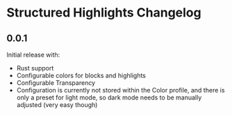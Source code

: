 <!-- Keep a Changelog guide -> https://keepachangelog.com -->

# Structured Highlights Changelog

## 0.0.1

Initial release with:

- Rust support
- Configurable colors for blocks and highlights
- Configurable Transparency
- Configuration is currently not stored within the Color profile, and there is only a preset for light mode, so dark
  mode needs to be manually adjusted (very easy though)
